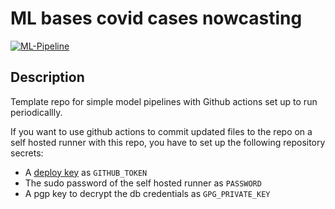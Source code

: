 # ML bases covid cases nowcasting

[![ML-Pipeline](https://github.com/jakobkolb/ml-covid-nowcasting/actions/workflows/update.yaml/badge.svg?branch=main)](https://github.com/jakobkolb/ml-covid-nowcasting/actions/workflows/update.yaml)

## Description
Template repo for simple model pipelines with Github actions set up to run periodicallly.

If you want to use github actions to commit updated files to the repo on a self hosted runner with this repo, you have to set up the following repository secrets:
* A [deploy key](https://docs.github.com/en/developers/overview/managing-deploy-keys) as `GITHUB_TOKEN`
* The sudo password of the self hosted runner as `PASSWORD`
* A pgp key to decrypt the db credentials as `GPG_PRIVATE_KEY`